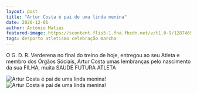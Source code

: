 ```yaml
---
layout: post
title: "Artur Costa é pai de uma linda menina"
date: 2020-12-01
author: António Matias
featured-image: https://scontent.flis5-1.fna.fbcdn.net/v/t1.0-9/128746582_3889033231129311_9027360578547723557_n.jpg?_nc_cat=104&ccb=2&_nc_sid=8bfeb9&_nc_eui2=AeHvqKxZMV35fAFLsWlqhahSO8Oviy9V0MU7w6-LL1XQxW_6DDiYphDGDwaecLKk33U&_nc_ohc=Rc462F0JzJAAX9Zw7_c&_nc_ht=scontent.flis5-1.fna&oh=c8aba05d6d6e7fd2664de7c3fea0a52a&oe=5FEC2B13
tags: desporto atletismo celebração marcha
---
```

O G. D. R. Verderena no final do treino de hoje, entregou ao seu Atleta e membro dos Órgãos Sóciais, Artur Costa umas lembranças pelo nascimento da sua FILHA, muita SAUDE FUTURA ATLETA

![Artur Costa é pai de uma linda menina!](https://scontent.flis5-1.fna.fbcdn.net/v/t1.0-9/128746582_3889033231129311_9027360578547723557_n.jpg?_nc_cat=104&ccb=2&_nc_sid=8bfeb9&_nc_eui2=AeHvqKxZMV35fAFLsWlqhahSO8Oviy9V0MU7w6-LL1XQxW_6DDiYphDGDwaecLKk33U&_nc_ohc=Rc462F0JzJAAX9Zw7_c&_nc_ht=scontent.flis5-1.fna&oh=c8aba05d6d6e7fd2664de7c3fea0a52a&oe=5FEC2B13)
![Artur Costa é pai de uma linda menina!](https://scontent-lis1-1.xx.fbcdn.net/v/t1.0-9/129162533_3889033114462656_3050380333265534685_n.jpg?_nc_cat=110&ccb=2&_nc_sid=8bfeb9&_nc_eui2=AeGgHfWeTqnyRHwjHwqNf6cp3OjpxXiCr5fc6OnFeIKvl9CycgK4E0ZYaSj6kHOuwuU&_nc_ohc=ZKj8LLRHL1oAX-k-vOZ&_nc_ht=scontent-lis1-1.xx&oh=3a3020aa7e50e0ba1b085c9ffdb2d05c&oe=5FED35D6)
